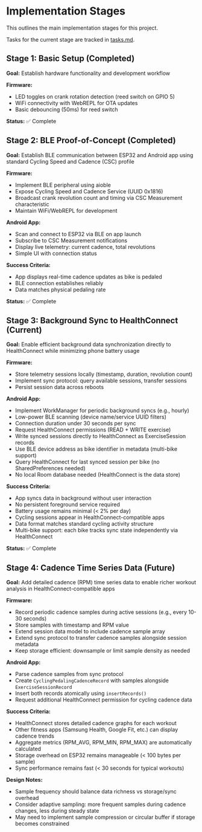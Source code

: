 # Implementation Stages

This outlines the main implementation stages for this project.

Tasks for the current stage are tracked in [tasks.md](tasks.md).

## Stage 1: Basic Setup (Completed)

**Goal:** Establish hardware functionality and development workflow

**Firmware:**

- LED toggles on crank rotation detection (reed switch on GPIO 5)
- WiFi connectivity with WebREPL for OTA updates
- Basic debouncing (50ms) for reed switch

**Status:** ✅ Complete

## Stage 2: BLE Proof-of-Concept (Completed)

**Goal:** Establish BLE communication between ESP32 and Android app using
standard Cycling Speed and Cadence (CSC) profile

**Firmware:**

- Implement BLE peripheral using aioble
- Expose Cycling Speed and Cadence Service (UUID 0x1816)
- Broadcast crank revolution count and timing via CSC Measurement characteristic
- Maintain WiFi/WebREPL for development

**Android App:**

- Scan and connect to ESP32 via BLE on app launch
- Subscribe to CSC Measurement notifications
- Display live telemetry: current cadence, total revolutions
- Simple UI with connection status

**Success Criteria:**

- App displays real-time cadence updates as bike is pedaled
- BLE connection establishes reliably
- Data matches physical pedaling rate

**Status:** ✅ Complete

## Stage 3: Background Sync to HealthConnect (Current)

**Goal:** Enable efficient background data synchronization directly to
HealthConnect while minimizing phone battery usage

**Firmware:**

- Store telemetry sessions locally (timestamp, duration, revolution count)
- Implement sync protocol: query available sessions, transfer sessions
- Persist session data across reboots

**Android App:**

- Implement WorkManager for periodic background syncs (e.g., hourly)
- Low-power BLE scanning (device name/service UUID filters)
- Connection duration under 30 seconds per sync
- Request HealthConnect permissions (READ + WRITE exercise)
- Write synced sessions directly to HealthConnect as ExerciseSession records
- Use BLE device address as bike identifier in metadata (multi-bike support)
- Query HealthConnect for last synced session per bike (no SharedPreferences
  needed)
- No local Room database needed (HealthConnect is the data store)

**Success Criteria:**

- App syncs data in background without user interaction
- No persistent foreground service required
- Battery usage remains minimal (< 2% per day)
- Cycling sessions appear in HealthConnect-compatible apps
- Data format matches standard cycling activity structure
- Multi-bike support: each bike tracks sync state independently via
  HealthConnect

**Status:** ✅ Complete

## Stage 4: Cadence Time Series Data (Future)

**Goal:** Add detailed cadence (RPM) time series data to enable richer workout
analysis in HealthConnect-compatible apps

**Firmware:**

- Record periodic cadence samples during active sessions (e.g., every 10-30
  seconds)
- Store samples with timestamp and RPM value
- Extend session data model to include cadence sample array
- Extend sync protocol to transfer cadence samples alongside session metadata
- Keep storage efficient: downsample or limit sample density as needed

**Android App:**

- Parse cadence samples from sync protocol
- Create `CyclingPedalingCadenceRecord` with samples alongside
  `ExerciseSessionRecord`
- Insert both records atomically using `insertRecords()`
- Request additional HealthConnect permission for cycling cadence data

**Success Criteria:**

- HealthConnect stores detailed cadence graphs for each workout
- Other fitness apps (Samsung Health, Google Fit, etc.) can display cadence
  trends
- Aggregate metrics (RPM_AVG, RPM_MIN, RPM_MAX) are automatically calculated
- Storage overhead on ESP32 remains manageable (< 100 bytes per sample)
- Sync performance remains fast (< 30 seconds for typical workouts)

**Design Notes:**

- Sample frequency should balance data richness vs storage/sync overhead
- Consider adaptive sampling: more frequent samples during cadence changes, less
  during steady state
- May need to implement sample compression or circular buffer if storage becomes
  constrained
